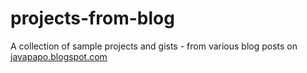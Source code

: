 # projects-from-blog
A collection of sample projects and gists - from various blog posts on [javapapo.blogspot.com](http://javapapo.blogpost.com)
